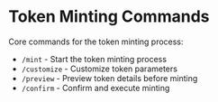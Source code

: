  # Token Minting Commands

Core commands for the token minting process:

- `/mint` - Start the token minting process
- `/customize` - Customize token parameters
- `/preview` - Preview token details before minting
- `/confirm` - Confirm and execute minting